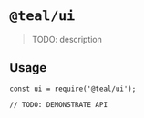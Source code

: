 # `@teal/ui`

> TODO: description

## Usage

```
const ui = require('@teal/ui');

// TODO: DEMONSTRATE API
```
